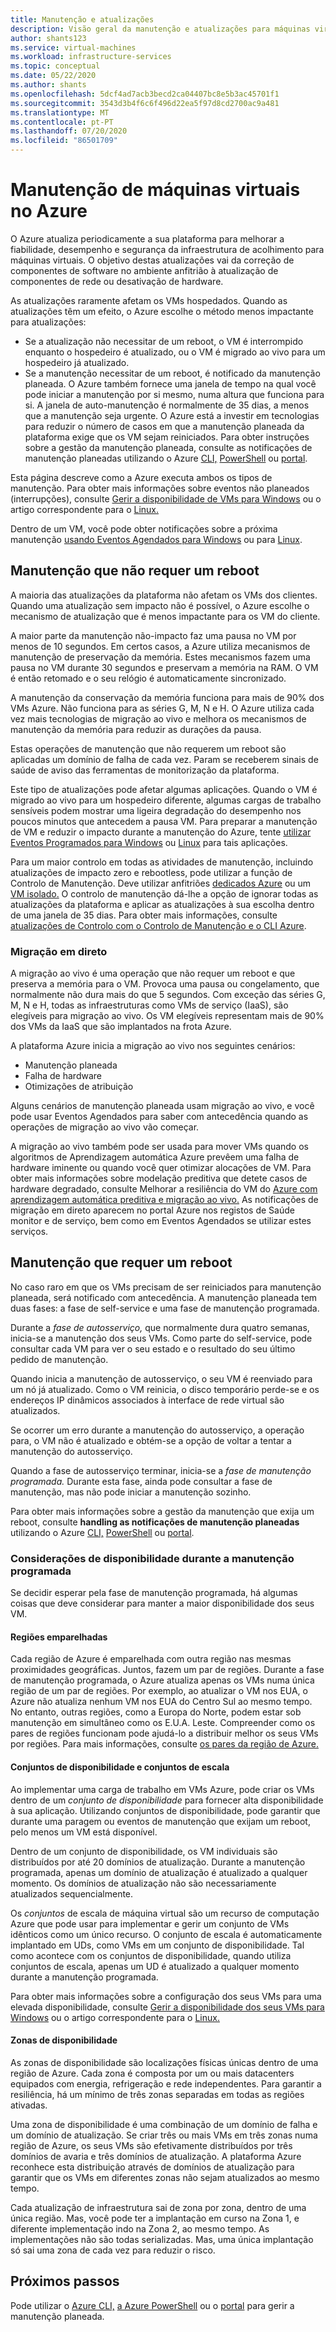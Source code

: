 ```yaml
---
title: Manutenção e atualizações
description: Visão geral da manutenção e atualizações para máquinas virtuais em execução em Azure.
author: shants123
ms.service: virtual-machines
ms.workload: infrastructure-services
ms.topic: conceptual
ms.date: 05/22/2020
ms.author: shants
ms.openlocfilehash: 5dcf4ad7acb3becd2ca04407bc8e5b3ac45701f1
ms.sourcegitcommit: 3543d3b4f6c6f496d22ea5f97d8cd2700ac9a481
ms.translationtype: MT
ms.contentlocale: pt-PT
ms.lasthandoff: 07/20/2020
ms.locfileid: "86501709"
---
```

# <a name="maintenance-for-virtual-machines-in-azure"></a>Manutenção de máquinas virtuais no Azure

O Azure atualiza periodicamente a sua plataforma para melhorar a fiabilidade, desempenho e segurança da infraestrutura de acolhimento para máquinas virtuais. O objetivo destas atualizações vai da correção de componentes de software no ambiente anfitrião à atualização de componentes de rede ou desativação de hardware. 

As atualizações raramente afetam os VMs hospedados. Quando as atualizações têm um efeito, o Azure escolhe o método menos impactante para atualizações:

- Se a atualização não necessitar de um reboot, o VM é interrompido enquanto o hospedeiro é atualizado, ou o VM é migrado ao vivo para um hospedeiro já atualizado. 
- Se a manutenção necessitar de um reboot, é notificado da manutenção planeada. O Azure também fornece uma janela de tempo na qual você pode iniciar a manutenção por si mesmo, numa altura que funciona para si. A janela de auto-manutenção é normalmente de 35 dias, a menos que a manutenção seja urgente. O Azure está a investir em tecnologias para reduzir o número de casos em que a manutenção planeada da plataforma exige que os VM sejam reiniciados. Para obter instruções sobre a gestão da manutenção planeada, consulte as notificações de manutenção planeadas utilizando o Azure [CLI,](maintenance-notifications-cli.md) [PowerShell](maintenance-notifications-powershell.md) ou [portal](maintenance-notifications-portal.md).

Esta página descreve como a Azure executa ambos os tipos de manutenção. Para obter mais informações sobre eventos não planeados (interrupções), consulte [Gerir a disponibilidade de VMs para Windows](./windows/manage-availability.md) ou o artigo correspondente para o [Linux.](./linux/manage-availability.md)

Dentro de um VM, você pode obter notificações sobre a próxima manutenção [usando Eventos Agendados para Windows](./windows/scheduled-events.md) ou para [Linux](./linux/scheduled-events.md).



## <a name="maintenance-that-doesnt-require-a-reboot"></a>Manutenção que não requer um reboot

A maioria das atualizações da plataforma não afetam os VMs dos clientes. Quando uma atualização sem impacto não é possível, o Azure escolhe o mecanismo de atualização que é menos impactante para os VM do cliente. 

A maior parte da manutenção não-impacto faz uma pausa no VM por menos de 10 segundos. Em certos casos, a Azure utiliza mecanismos de manutenção de preservação da memória. Estes mecanismos fazem uma pausa no VM durante 30 segundos e preservam a memória na RAM. O VM é então retomado e o seu relógio é automaticamente sincronizado. 

A manutenção da conservação da memória funciona para mais de 90% dos VMs Azure. Não funciona para as séries G, M, N e H. O Azure utiliza cada vez mais tecnologias de migração ao vivo e melhora os mecanismos de manutenção da memória para reduzir as durações da pausa.  

Estas operações de manutenção que não requerem um reboot são aplicadas um domínio de falha de cada vez. Param se receberem sinais de saúde de aviso das ferramentas de monitorização da plataforma. 

Este tipo de atualizações pode afetar algumas aplicações. Quando o VM é migrado ao vivo para um hospedeiro diferente, algumas cargas de trabalho sensíveis podem mostrar uma ligeira degradação do desempenho nos poucos minutos que antecedem a pausa VM. Para preparar a manutenção de VM e reduzir o impacto durante a manutenção do Azure, tente [utilizar Eventos Programados para Windows](./windows/scheduled-events.md) ou [Linux](./linux/scheduled-events.md) para tais aplicações. 

Para um maior controlo em todas as atividades de manutenção, incluindo atualizações de impacto zero e rebootless, pode utilizar a função de Controlo de Manutenção. Deve utilizar anfitriões [dedicados Azure](./linux/dedicated-hosts.md) ou um [VM isolado.](../security/fundamentals/isolation-choices.md) O controlo de manutenção dá-lhe a opção de ignorar todas as atualizações da plataforma e aplicar as atualizações à sua escolha dentro de uma janela de 35 dias. Para obter mais informações, consulte [atualizações de Controlo com o Controlo de Manutenção e o CLI Azure](maintenance-control.md).


### <a name="live-migration"></a>Migração em direto

A migração ao vivo é uma operação que não requer um reboot e que preserva a memória para o VM. Provoca uma pausa ou congelamento, que normalmente não dura mais do que 5 segundos. Com exceção das séries G, M, N e H, todas as infraestruturas como VMs de serviço (IaaS), são elegíveis para migração ao vivo. Os VM elegíveis representam mais de 90% dos VMs da IaaS que são implantados na frota Azure. 

A plataforma Azure inicia a migração ao vivo nos seguintes cenários:
- Manutenção planeada
- Falha de hardware
- Otimizações de atribuição

Alguns cenários de manutenção planeada usam migração ao vivo, e você pode usar Eventos Agendados para saber com antecedência quando as operações de migração ao vivo vão começar.

A migração ao vivo também pode ser usada para mover VMs quando os algoritmos de Aprendizagem automática Azure prevêem uma falha de hardware iminente ou quando você quer otimizar alocações de VM. Para obter mais informações sobre modelação preditiva que detete casos de hardware degradado, consulte Melhorar a resiliência do VM do [Azure com aprendizagem automática preditiva e migração ao vivo.](https://azure.microsoft.com/blog/improving-azure-virtual-machine-resiliency-with-predictive-ml-and-live-migration/?WT.mc_id=thomasmaurer-blog-thmaure) As notificações de migração em direto aparecem no portal Azure nos registos de Saúde monitor e de serviço, bem como em Eventos Agendados se utilizar estes serviços.

## <a name="maintenance-that-requires-a-reboot"></a>Manutenção que requer um reboot

No caso raro em que os VMs precisam de ser reiniciados para manutenção planeada, será notificado com antecedência. A manutenção planeada tem duas fases: a fase de self-service e uma fase de manutenção programada.

Durante a *fase de autosserviço,* que normalmente dura quatro semanas, inicia-se a manutenção dos seus VMs. Como parte do self-service, pode consultar cada VM para ver o seu estado e o resultado do seu último pedido de manutenção.

Quando inicia a manutenção de autosserviço, o seu VM é reenviado para um nó já atualizado. Como o VM reinicia, o disco temporário perde-se e os endereços IP dinâmicos associados à interface de rede virtual são atualizados.

Se ocorrer um erro durante a manutenção do autosserviço, a operação para, o VM não é atualizado e obtém-se a opção de voltar a tentar a manutenção do autosserviço. 

Quando a fase de autosserviço terminar, inicia-se a *fase de manutenção programada.* Durante esta fase, ainda pode consultar a fase de manutenção, mas não pode iniciar a manutenção sozinho.

Para obter mais informações sobre a gestão da manutenção que exija um reboot, consulte **handling as notificações de manutenção planeadas** utilizando o Azure [CLI,](maintenance-notifications-cli.md) [PowerShell](maintenance-notifications-powershell.md) ou [portal](maintenance-notifications-portal.md). 

### <a name="availability-considerations-during-scheduled-maintenance"></a>Considerações de disponibilidade durante a manutenção programada 

Se decidir esperar pela fase de manutenção programada, há algumas coisas que deve considerar para manter a maior disponibilidade dos seus VM. 

#### <a name="paired-regions"></a>Regiões emparelhadas

Cada região de Azure é emparelhada com outra região nas mesmas proximidades geográficas. Juntos, fazem um par de regiões. Durante a fase de manutenção programada, o Azure atualiza apenas os VMs numa única região de um par de regiões. Por exemplo, ao atualizar o VM nos EUA, o Azure não atualiza nenhum VM nos EUA do Centro Sul ao mesmo tempo. No entanto, outras regiões, como a Europa do Norte, podem estar sob manutenção em simultâneo como os E.U.A. Leste. Compreender como os pares de regiões funcionam pode ajudá-lo a distribuir melhor os seus VMs por regiões. Para mais informações, consulte [os pares da região de Azure.](../best-practices-availability-paired-regions.md)

#### <a name="availability-sets-and-scale-sets"></a>Conjuntos de disponibilidade e conjuntos de escala

Ao implementar uma carga de trabalho em VMs Azure, pode criar os VMs dentro de um *conjunto de disponibilidade* para fornecer alta disponibilidade à sua aplicação. Utilizando conjuntos de disponibilidade, pode garantir que durante uma paragem ou eventos de manutenção que exijam um reboot, pelo menos um VM está disponível.

Dentro de um conjunto de disponibilidade, os VM individuais são distribuídos por até 20 domínios de atualização. Durante a manutenção programada, apenas um domínio de atualização é atualizado a qualquer momento. Os domínios de atualização não são necessariamente atualizados sequencialmente. 

Os *conjuntos* de escala de máquina virtual são um recurso de computação Azure que pode usar para implementar e gerir um conjunto de VMs idênticos como um único recurso. O conjunto de escala é automaticamente implantado em UDs, como VMs em um conjunto de disponibilidade. Tal como acontece com os conjuntos de disponibilidade, quando utiliza conjuntos de escala, apenas um UD é atualizado a qualquer momento durante a manutenção programada.

Para obter mais informações sobre a configuração dos seus VMs para uma elevada disponibilidade, consulte [Gerir a disponibilidade dos seus VMs para Windows](./windows/manage-availability.md) ou o artigo correspondente para o [Linux.](./linux/manage-availability.md)

#### <a name="availability-zones"></a>Zonas de disponibilidade

As zonas de disponibilidade são localizações físicas únicas dentro de uma região de Azure. Cada zona é composta por um ou mais datacenters equipados com energia, refrigeração e rede independentes. Para garantir a resiliência, há um mínimo de três zonas separadas em todas as regiões ativadas. 

Uma zona de disponibilidade é uma combinação de um domínio de falha e um domínio de atualização. Se criar três ou mais VMs em três zonas numa região de Azure, os seus VMs são efetivamente distribuídos por três domínios de avaria e três domínios de atualização. A plataforma Azure reconhece esta distribuição através de domínios de atualização para garantir que os VMs em diferentes zonas não sejam atualizados ao mesmo tempo.

Cada atualização de infraestrutura sai de zona por zona, dentro de uma única região. Mas, você pode ter a implantação em curso na Zona 1, e diferente implementação indo na Zona 2, ao mesmo tempo. As implementações não são todas serializadas. Mas, uma única implantação só sai uma zona de cada vez para reduzir o risco.

## <a name="next-steps"></a>Próximos passos 

Pode utilizar o [Azure CLI,](maintenance-notifications-cli.md) [a Azure PowerShell](maintenance-notifications-powershell.md) ou o [portal](maintenance-notifications-portal.md) para gerir a manutenção planeada. 
